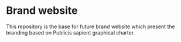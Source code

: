 # Brand website

This repository is the base for future brand website which present the branding based on Publicis sapient graphical charter.